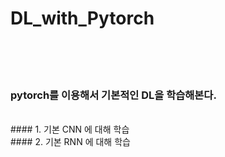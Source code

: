 # DL_with_Pytorch
<br><br><br>
### pytorch를 이용해서 기본적인 DL을 학습해본다.
<br>
#### 1. 기본 CNN 에 대해 학습
<br>
#### 2. 기본 RNN 에 대해 학습
